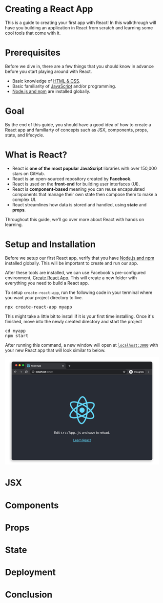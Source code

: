 # Creating a React App

This is a guide to creating your first app with React! In this walkthrough will have you building an application in React from scratch and learning some cool tools that come with it.

# Prerequisites

Before we dive in, there are a few things that you should know in advance before you start playing around with React. 

- Basic knowledge of [HTML & CSS](https://www.internetingishard.com/).
- Basic familiarity of [JavaScript](https://www.digitalocean.com/community/tutorial_series/how-to-code-in-javascript) and/or programming.
- [Node.js and npm](https://docs.npmjs.com/downloading-and-installing-node-js-and-npm) are installed globally.

# Goal

By the end of this guide, you should have a good idea of how to create a React app and familiarty of concepts such as JSX, components, props, state, and lifecycle.

# What is React?

- React is **one of the most popular JavaScript** libraries with over 150,000 stars on GitHub.
- React is an open-sourced repository created by **Facebook**.
- React is used on the **front-end** for building user interfaces (UI).
- React is **component-based** meaning you can reuse encapsulated components that manage their own state then compose them to make a complex UI.
- React streamlines how data is stored and handled, using **state** and **props**.

Throughout this guide, we'll go over more about React with hands on learning.

# Setup and Installation

Before we setup our first React app, verify that you have [Node.js and npm](https://docs.npmjs.com/downloading-and-installing-node-js-and-npm) installed globally. This will be important to create and run our app.

After these tools are installed, we can use Facebook's pre-configured environment,  [Create React App](https://github.com/facebook/create-react-app). This will create a new folder with everything you need to build a React app.

To setup `create-react-app`, run the following code in your terminal where you want your project directory to live.

<pre>
npx create-react-app myapp
</pre>

This might take a little bit to install if it is your first time installing. Once it's finished, move into the newly created directory and start the project

<pre>
cd myapp
npm start
</pre>

After running this command, a new window will open at [`localhost:3000`](http://localhost:3000) with your new React app that will look similar to below.

<img src="images/create-react-app.png" />

# JSX

# Components

# Props

# State

# Deployment

# Conclusion